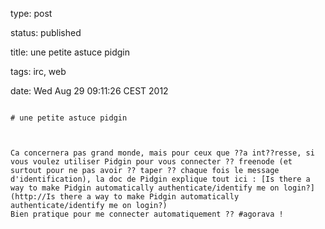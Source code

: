 type: post
status: published
title: une petite astuce pidgin
tags: irc, web
date: Wed Aug 29 09:11:26 CEST 2012
~~~~~~
# une petite astuce pidgin

Ca concernera pas grand monde, mais pour ceux que ??a int??resse, si vous voulez utiliser Pidgin pour vous connecter ?? freenode (et surtout pour ne pas avoir ?? taper ?? chaque fois le message d'identification), la doc de Pidgin explique tout ici : [Is there a way to make Pidgin automatically authenticate/identify me on login?](http://Is there a way to make Pidgin automatically authenticate/identify me on login?)  
Bien pratique pour me connecter automatiquement ?? #agorava !